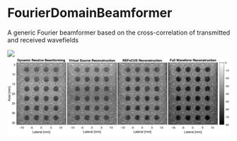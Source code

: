 # FourierDomainBeamformer
A generic Fourier beamformer based on the cross-correlation of transmitted and received wavefields

![](TimeDomainXCorr.gif)
![](Reconstructions.png)
